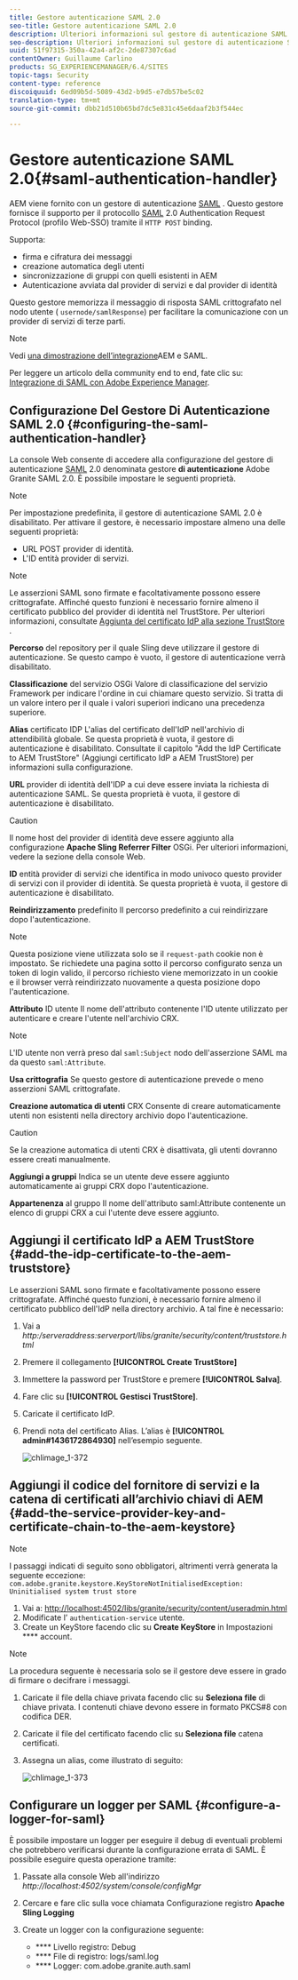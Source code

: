 ```yaml
---
title: Gestore autenticazione SAML 2.0
seo-title: Gestore autenticazione SAML 2.0
description: Ulteriori informazioni sul gestore di autenticazione SAML 2.0 in AEM.
seo-description: Ulteriori informazioni sul gestore di autenticazione SAML 2.0 in AEM.
uuid: 51f97315-350a-42a4-af2c-2de87307c6ad
contentOwner: Guillaume Carlino
products: SG_EXPERIENCEMANAGER/6.4/SITES
topic-tags: Security
content-type: reference
discoiquuid: 6ed09b5d-5089-43d2-b9d5-e7db57be5c02
translation-type: tm+mt
source-git-commit: dbb21d510b65bd7dc5e831c45e6daaf2b3f544ec

---
```



# Gestore autenticazione SAML 2.0{#saml-authentication-handler}

AEM viene fornito con un gestore di autenticazione [SAML](http://saml.xml.org/saml-specifications) . Questo gestore fornisce il supporto per il protocollo [SAML](http://saml.xml.org/saml-specifications) 2.0 Authentication Request Protocol (profilo Web-SSO) tramite il `HTTP POST` binding.

Supporta:

* firma e cifratura dei messaggi
* creazione automatica degli utenti
* sincronizzazione di gruppi con quelli esistenti in AEM
* Autenticazione avviata dal provider di servizi e dal provider di identità

Questo gestore memorizza il messaggio di risposta SAML crittografato nel nodo utente ( `usernode/samlResponse`) per facilitare la comunicazione con un provider di servizi di terze parti.

>[!NOTE]
>
>Vedi [una dimostrazione dell’integrazione](https://helpx.adobe.com/cq/kb/saml-demo.html)AEM e SAML.
>
>Per leggere un articolo della community end to end, fate clic su: [Integrazione di SAML con Adobe Experience Manager](https://helpx.adobe.com/experience-manager/using/aem63_saml.html).

## Configurazione Del Gestore Di Autenticazione SAML 2.0 {#configuring-the-saml-authentication-handler}

La console [](/help/sites-deploying/configuring-osgi.md) Web consente di accedere alla configurazione del gestore di autenticazione [SAML](http://saml.xml.org/saml-specifications) 2.0 denominata gestore **di autenticazione** Adobe Granite SAML 2.0. È possibile impostare le seguenti proprietà.

>[!NOTE]
>
>Per impostazione predefinita, il gestore di autenticazione SAML 2.0 è disabilitato. Per attivare il gestore, è necessario impostare almeno una delle seguenti proprietà:
>
>* URL POST provider di identità.
>* L&#39;ID entità provider di servizi.
>



>[!NOTE]
>
>Le asserzioni SAML sono firmate e facoltativamente possono essere crittografate. Affinché questo funzioni è necessario fornire almeno il certificato pubblico del provider di identità nel TrustStore. Per ulteriori informazioni, consultate [Aggiunta del certificato IdP alla sezione TrustStore](/help/sites-administering/saml-2-0-authenticationhandler.md#add-the-idp-certificate-to-the-aem-truststore) .

**Percorso** del repository per il quale Sling deve utilizzare il gestore di autenticazione. Se questo campo è vuoto, il gestore di autenticazione verrà disabilitato.

**Classificazione** del servizio OSGi Valore di classificazione del servizio Framework per indicare l&#39;ordine in cui chiamare questo servizio. Si tratta di un valore intero per il quale i valori superiori indicano una precedenza superiore.

**Alias** certificato IDP L&#39;alias del certificato dell&#39;IdP nell&#39;archivio di attendibilità globale. Se questa proprietà è vuota, il gestore di autenticazione è disabilitato. Consultate il capitolo &quot;Add the IdP Certificate to AEM TrustStore&quot; (Aggiungi certificato IdP a AEM TrustStore) per informazioni sulla configurazione.

**URL** provider di identità dell&#39;IDP a cui deve essere inviata la richiesta di autenticazione SAML. Se questa proprietà è vuota, il gestore di autenticazione è disabilitato.

>[!CAUTION]
>
>Il nome host del provider di identità deve essere aggiunto alla configurazione **Apache Sling Referrer Filter** OSGi. Per ulteriori informazioni, vedere la sezione della console [](/help/sites-deploying/configuring-osgi.md) Web.

**ID** entità provider di servizi che identifica in modo univoco questo provider di servizi con il provider di identità. Se questa proprietà è vuota, il gestore di autenticazione è disabilitato.

**Reindirizzamento** predefinito Il percorso predefinito a cui reindirizzare dopo l&#39;autenticazione.

>[!NOTE]
>
>Questa posizione viene utilizzata solo se il `request-path` cookie non è impostato. Se richiedete una pagina sotto il percorso configurato senza un token di login valido, il percorso richiesto viene memorizzato in un cookie\
>e il browser verrà reindirizzato nuovamente a questa posizione dopo l&#39;autenticazione.

**Attributo** ID utente Il nome dell&#39;attributo contenente l&#39;ID utente utilizzato per autenticare e creare l&#39;utente nell&#39;archivio CRX.

>[!NOTE]
>
>L&#39;ID utente non verrà preso dal `saml:Subject` nodo dell&#39;asserzione SAML ma da questo `saml:Attribute`.

**Usa crittografia** Se questo gestore di autenticazione prevede o meno asserzioni SAML crittografate.

**Creazione automatica di utenti** CRX Consente di creare automaticamente utenti non esistenti nella directory archivio dopo l&#39;autenticazione.

>[!CAUTION]
>
>Se la creazione automatica di utenti CRX è disattivata, gli utenti dovranno essere creati manualmente.

**Aggiungi a gruppi** Indica se un utente deve essere aggiunto automaticamente ai gruppi CRX dopo l&#39;autenticazione.

**Appartenenza** al gruppo Il nome dell&#39;attributo saml:Attribute contenente un elenco di gruppi CRX a cui l&#39;utente deve essere aggiunto.

## Aggiungi il certificato IdP a AEM TrustStore {#add-the-idp-certificate-to-the-aem-truststore}

Le asserzioni SAML sono firmate e facoltativamente possono essere crittografate. Affinché questo funzioni, è necessario fornire almeno il certificato pubblico dell&#39;IdP nella directory archivio. A tal fine è necessario:

1. Vai a *http:/serveraddress:serverport/libs/granite/security/content/truststore.html*
1. Premere il collegamento **[!UICONTROL Create TrustStore]**
1. Immettere la password per TrustStore e premere **[!UICONTROL Salva]**.
1. Fare clic su **[!UICONTROL Gestisci TrustStore]**.
1. Caricate il certificato IdP.
1. Prendi nota del certificato Alias. L’alias è **[!UICONTROL admin#1436172864930]** nell’esempio seguente.

   ![chlimage_1-372](assets/chlimage_1-372.png)

## Aggiungi il codice del fornitore di servizi e la catena di certificati all’archivio chiavi di AEM {#add-the-service-provider-key-and-certificate-chain-to-the-aem-keystore}

>[!NOTE]
>
>I passaggi indicati di seguito sono obbligatori, altrimenti verrà generata la seguente eccezione: `com.adobe.granite.keystore.KeyStoreNotInitialisedException: Uninitialised system trust store`

1. Vai a: [http://localhost:4502/libs/granite/security/content/useradmin.html](http://localhost:4502/libs/granite/security/content/useradmin.html)
1. Modificate l’ `authentication-service` utente.
1. Create un KeyStore facendo clic su **Create KeyStore** in Impostazioni **** account.

>[!NOTE]
>
>La procedura seguente è necessaria solo se il gestore deve essere in grado di firmare o decifrare i messaggi.

1. Caricate il file della chiave privata facendo clic su **Seleziona file** di chiave privata. I contenuti chiave devono essere in formato PKCS#8 con codifica DER.
1. Caricate il file del certificato facendo clic su **Seleziona file** catena certificati.
1. Assegna un alias, come illustrato di seguito:

   ![chlimage_1-373](assets/chlimage_1-373.png)

## Configurare un logger per SAML {#configure-a-logger-for-saml}

È possibile impostare un logger per eseguire il debug di eventuali problemi che potrebbero verificarsi durante la configurazione errata di SAML. È possibile eseguire questa operazione tramite:

1. Passate alla console Web all&#39;indirizzo *http://localhost:4502/system/console/configMgr*
1. Cercare e fare clic sulla voce chiamata Configurazione registro **Apache Sling Logging**
1. Create un logger con la configurazione seguente:

   * **** Livello registro: Debug
   * **** File di registro: logs/saml.log
   * **** Logger: com.adobe.granite.auth.saml

